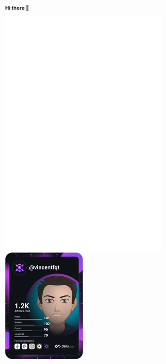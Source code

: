 ### Hi there 👋

<!--
**vincentfqt/vincentfqt** is a ✨ _special_ ✨ repository because its `README.md` (this file) appears on your GitHub profile.

Here are some ideas to get you started:

- 🔭 I’m currently working on ...
- 🌱 I’m currently learning ...
- 👯 I’m looking to collaborate on ...
- 🤔 I’m looking for help with ...
- 💬 Ask me about ...
- 📫 How to reach me: ...
- 😄 Pronouns: ...
- ⚡ Fun fact: ...
-->

![Metrics](https://github.com/vincentfqt/vincentfqt/blob/master/github-metrics.svg)
<a href="https://app.daily.dev/vincentfqt"><img src="https://github.com/vincentfqt/vincentfqt/blob/master/devcard.svg" width="250" alt="Vincent FqT's Dev Card"/></a>
